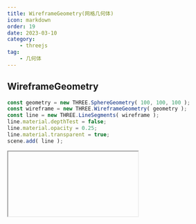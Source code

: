 ```yaml
---
title: WireframeGeometry(网格几何体)
icon: markdown
order: 19
date: 2023-03-10
category:
    - threejs
tag:
    - 几何体
---
```


## WireframeGeometry

```js
const geometry = new THREE.SphereGeometry( 100, 100, 100 );
const wireframe = new THREE.WireframeGeometry( geometry );
const line = new THREE.LineSegments( wireframe );
line.material.depthTest = false;
line.material.opacity = 0.25;
line.material.transparent = true;
scene.add( line );
```

<IFrame url="https://luotainxu-demo.netlify.app/#/threejs/wireframeGeometry"/>

## 构造器

### geometry : BufferGeometry

任意几何体对象

## 属性

共有属性请参见其基类BufferGeometry

## 方法

共有方法请参见其基类BufferGeometry
